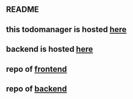 ## README

this todomanager is hosted [here](https://frontend-taskmanager-vite.onrender.com/)
---
backend is hosted [here](https://task-manager-backend-service.onrender.com)
---

repo of [frontend](https://github.com/zenoR-git/taskmanager_frontend)
---
repo of [backend](https://github.com/zenoR-git/task-manger-backend)
---
